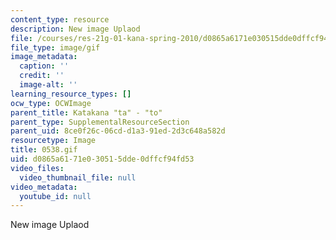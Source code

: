 ```yaml
---
content_type: resource
description: New image Uplaod
file: /courses/res-21g-01-kana-spring-2010/d0865a6171e030515dde0dffcf94fd53_0538.gif
file_type: image/gif
image_metadata:
  caption: ''
  credit: ''
  image-alt: ''
learning_resource_types: []
ocw_type: OCWImage
parent_title: Katakana "ta" - "to"
parent_type: SupplementalResourceSection
parent_uid: 8ce0f26c-06cd-d1a3-91ed-2d3c648a582d
resourcetype: Image
title: 0538.gif
uid: d0865a61-71e0-3051-5dde-0dffcf94fd53
video_files:
  video_thumbnail_file: null
video_metadata:
  youtube_id: null
---
```

New image Uplaod

